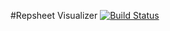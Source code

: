 #Repsheet Visualizer [![Build Status](https://secure.travis-ci.org/repsheet/visualizer.png)](http://travis-ci.org/repsheet/visualizer?branch=master)

